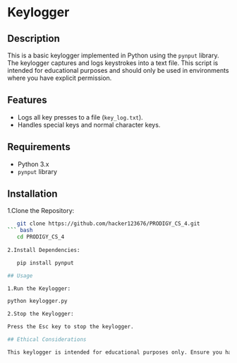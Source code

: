 # Keylogger

## Description

This is a basic keylogger implemented in Python using the `pynput` library. The keylogger captures and logs keystrokes into a text file. This script is intended for educational purposes and should only be used in environments where you have explicit permission.

## Features

- Logs all key presses to a file (`key_log.txt`).
- Handles special keys and normal character keys.

## Requirements

- Python 3.x
- `pynput` library

## Installation

1.Clone the Repository:
``` bash
   git clone https://github.com/hacker123676/PRODIGY_CS_4.git
``` bash
   cd PRODIGY_CS_4
   
2.Install Dependencies:

   pip install pynput

## Usage

1.Run the Keylogger:

python keylogger.py

2.Stop the Keylogger:

Press the Esc key to stop the keylogger.

## Ethical Considerations

This keylogger is intended for educational purposes only. Ensure you have explicit permission to use this script on any system. Misuse of keylogging software can be illegal and unethical.
